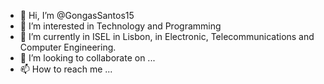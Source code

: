 - 👋 Hi, I’m @GongasSantos15
- 👀 I’m interested in Technology and Programming
- 🌱 I’m currently in ISEL in Lisbon, in Electronic, Telecommunications and Computer Engineering.
- 💞️ I’m looking to collaborate on ...
- 📫 How to reach me ...

<!---
GongasSantos15/GongasSantos15 is a ✨ special ✨ repository because its `README.md` (this file) appears on your GitHub profile.
You can click the Preview link to take a look at your changes.
--->
